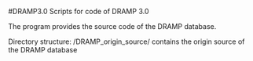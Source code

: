 #DRAMP3.0
Scripts for code of DRAMP 3.0

The program provides the source code of the DRAMP database.

Directory structure:
/DRAMP_origin_source/ contains the origin source of the DRAMP database
